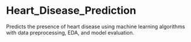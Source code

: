 # Heart_Disease_Prediction
Predicts the presence of heart disease using machine learning algorithms with data preprocessing, EDA, and model evaluation.
